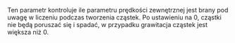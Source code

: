 Ten parametr kontroluje ile parametru prędkości zewnętrznej jest brany pod uwagę w liczeniu podczas tworzenia cząstek. Po ustawieniu na 0, cząstki nie będą poruszać się i spadać, w przypadku grawitacja cząstek jest większa niż 0.